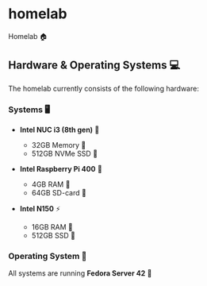 # homelab
Homelab 🏠

## Hardware & Operating Systems 💻

The homelab currently consists of the following hardware:

### Systems 🖥️
- **Intel NUC i3 (8th gen)** 🔧
  - 32GB Memory 💾
  - 512GB NVMe SSD 💽

- **Intel Raspberry Pi 400** 🥧
  - 4GB RAM 💾
  - 64GB SD-card 💾

- **Intel N150** ⚡
  - 16GB RAM 💾
  - 512GB SSD 💽

### Operating System 🐧
All systems are running **Fedora Server 42** 🎩
